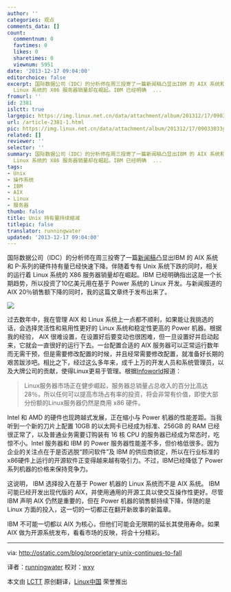 ```yaml
---
author: ''
categories: 观点
comments_data: []
count:
  commentnum: 0
  favtimes: 0
  likes: 0
  sharetimes: 0
  viewnum: 5951
date: '2013-12-17 09:04:00'
editorchoice: false
excerpt: 国际数据公司（IDC）的分析师在周三投寄了一篇新闻稿凸显出IBM 的 AIX 系统和 P-系列的硬件持有量已经快速下降。伴随着专有 Unix 系统下跌的同时，相关的运行着
  Linux 系统的 X86 服务器销量却在崛起。IBM 已经明确  ...
fromurl: ''
id: 2381
islctt: true
largepic: https://img.linux.net.cn/data/attachment/album/201312/17/09033033gcfi9z2lf6uc0w.png
url: /article-2381-1.html
pic: https://img.linux.net.cn/data/attachment/album/201312/17/09033033gcfi9z2lf6uc0w.png.thumb.jpg
related: []
reviewer: ''
selector: ''
summary: 国际数据公司（IDC）的分析师在周三投寄了一篇新闻稿凸显出IBM 的 AIX 系统和 P-系列的硬件持有量已经快速下降。伴随着专有 Unix 系统下跌的同时，相关的运行着
  Linux 系统的 X86 服务器销量却在崛起。IBM 已经明确  ...
tags:
- Unix
- 操作系统
- IBM
- AIX
- Linux
- 服务器
thumb: false
title: Unix 持有量持续缩减
titlepic: false
translator: runningwater
updated: '2013-12-17 09:04:00'
---
```


国际数据公司（IDC）的分析师在周三投寄了一篇[新闻稿](http://www.idc.com/getdoc.jsp?containerId=prUS24476413)凸显出IBM 的 AIX 系统和 P-系列的硬件持有量已经快速下降。伴随着专有 Unix 系统下跌的同时，相关的运行着 Linux 系统的 X86 服务器销量却在崛起。IBM 已经明确指出这是一个长期趋势，所以投资了10亿美元用在基于 Power 系统的 Linux 开发。与新闻报道的 AIX 20％销售额下降的同时，我的这篇文章终于发布出来了。


![](https://img.linux.net.cn/data/attachment/album/201312/17/09033033gcfi9z2lf6uc0w.png)


过去数年中，我在管理 AIX 和 Linux 系统上一点都不顺利，如果能让我挑选的话，会选择灵活性和易用性更好的 Linux 系统和稳定性更高的 Power 机器。根据我的经验， AIX 很难设置，在设置好后要变动也很困难，但一旦设置好并启动起来，它就会一直很好的运行下去。一台配置合适的 AIX 服务器可以正常运行数年而无需干预，但是需要修改配置的时候，并且经常需要修改配置，就准备好长期的艰苦跋涉吧。相比之下，经过这么多年来，成千上万的开发人员和系统管理员，以及大牌公司的贡献，使得Linux更易于管理。根据[Infoworld](http://www.infoworld.com/t/unix/ibms-losing-ground-unix-and-oracle-may-follow-232234)报道：



> 
> Linux服务器市场正在健步崛起，服务器总销量占总收入的百分比高达28％，所以任何可以提高市场占有率的投资，将会非常有价值，即使大部分份额的Linux服务器仍然是商用 x86 硬件。
> 
> 
> 


Intel 和 AMD 的硬件也现跨越式发展，正在缩小与 Power 机器的性能差距。当我听到一个新的刀片上配置 10GB 的以太网卡已经成为标准、256GB 的 RAM 已经很正常了，以及普通业务需要订购装有 16 核 CPU 的服务器已经成为常态时，吃惊不小。Intel 服务器和 IBM 的 Power 服务器性能差不多，但价格低很多。因为企业的关注点在于是否逃脱“顾问软件”及 IBM 的供应商锁定，所以在行业标准的x86硬件上运行的开源软件正变得越来越有吸引力。不过，IBM已经降低了 Power 系列机器的价格来保持竞争力。


这说明， IBM 选择投入在基于 Power 机器的 Linux 系统而不是 AIX 系统。 IBM 可能已经开发出现代版的 AIX，并使用通用的开源工具以使交互操作性更好。尽管 IBM 声明 AIX 仍然是重要的，但在 Power 机器的销售额持续下降，伴随的是 Linux 方面的投入，这一切的一切都正在翻开新故事的新篇章。


IBM 不可能一切都以 AIX 为核心，但他们可能会无限期的延长其使用寿命。如果 AIX 做为开源系统发布，看看市场的反映，将会十分精彩。




---


via: <http://ostatic.com/blog/proprietary-unix-continues-to-fall>


译者：[runningwater](https://github.com/runningwater) 校对：[wxy](https://github.com/wxy)


本文由 [LCTT](https://github.com/LCTT/TranslateProject) 原创翻译，[Linux中国](http://linux.cn/) 荣誉推出